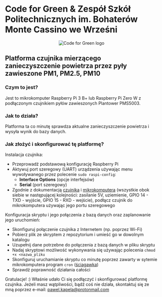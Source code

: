 # Code for Green & Zespół Szkół Politechnicznych im. Bohaterów Monte Cassino we Wrześni

<p align="center">
  <img src="/public/img/logo2.png?raw=true" alt="Code for Green logo">
</p>

## Platforma czujnika mierzącego zanieczyszczenie powietrza przez pyły zawieszone PM1, PM2.5, PM10

### Czym to jest?

Jest to mikrokomputer Raspberry Pi 3 B+ lub Raspberry Pi Zero W z podłączonym czujnikiem pyłów zawieszonych Plantower PMS5003.

### Jak to działa?

Platforma ta co minutę sprawdza aktualne zanieczyszczenie powietrza i wysyła wynik do bazy danych.

### Jak złożyć i skonfigurować tę platformę?

Instalacja czujnika:
- Przeprowadź podstawową konfigurację Raspberry Pi
- Aktywuj port szeregowy (UART) urządzenia używając menu wywoływanego przez polecenie ```sudo raspi-config```:
  - **Interface Options** (opcje interfejsów)
  - **Serial** (port szeregowy)
 - Zgodnie z dokumentacją [czujnika](https://botland.com.pl/czujniki-czystosci-powietrza/6797-czujnik-pylu-czystosci-powietrza-pm25-pms5003-5v-uart.html) i [mikrokomputera](https://www.raspberrypi.org/documentation/usage/gpio/) (wszystkie obok siebie w następującej kolejności: zasilanie 5V, uziemienie, GPIO 14 - TXD - wyjście, GPIO 15 - RXD - wejście), podłącz czujnik do mikrokomputera używając jego portu szeregowego

Konfiguracja skryptu i jego połączenia z bazą danych oraz zaplanowanie jego uruchomień:
- Skonfiguruj połączenie czujnika z Internetem (np. poprzez Wi-Fi)
- Pobierz plik ze skryptem z repozytorium i umieść go w dowolnym katalogu
- Uzupełnij dane potrzebne do połączenia z bazą danych w pliku skryptu
- Nadaj skryptowi możliwość wykonywania się używając polecenia ```chmod +x <nazwa_pliku```
- Skonfiguruj uruchamianie skryptu co minutę poprzez zawarty w sytemie mikrokomputera program ```cron``` ([ściągawka](https://devhints.io/cron))
- Sprawdź poprawność działania całości

Gratulacje! :) Właśnie udało Ci się podłączyć i skonfigurować platformę czujnika. Jeżeli masz wątpliwości, bądź coś nie działa, skontaktuj się ze mną poprzez e-mail: pawel.kapela@protonmail.com
